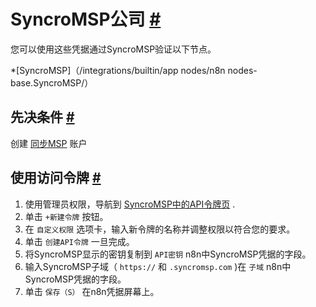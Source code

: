 


 SyncroMSP公司
 [#](#syncromsp "永久链接")
=============================================



 您可以使用这些凭据通过SyncroMSP验证以下节点。
 


*[SyncroMSP]（/integrations/builtin/app nodes/n8n nodes-base.SyncroMSP/）



 先决条件
 [#](#先决条件 "永久链接")
-----------------------------------------------------



 创建
 [同步MSP](https://syncromsp.com/) 
 账户
 



 使用访问令牌
 [#](#使用访问令牌 "永久链接")
---------------------------------------------------------------


1. 使用管理员权限，导航到
 [SyncroMSP中的API令牌页](https://n8nchangelog.syncromsp.com/api_tokens) 
 .
2. 单击
 `+新建令牌`
 按钮。
3. 在
 `自定义权限`
 选项卡，输入新令牌的名称并调整权限以符合您的要求。
4. 单击
 `创建API令牌`
 一旦完成。
5. 将SyncroMSP显示的密钥复制到
 `API密钥`
 n8n中SyncroMSP凭据的字段。
6. 输入SyncroMSP子域（
 `https://`
 和
 `.syncromsp.com`
 )在
 `子域`
 n8n中SyncroMSP凭据的字段。
7. 单击
 `保存（S）`
 在n8n凭据屏幕上。




